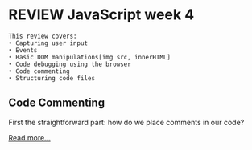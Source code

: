# REVIEW JavaScript week 4

```
This review covers:
• Capturing user input
• Events
• Basic DOM manipulations[img src, innerHTML]
• Code debugging using the browser
• Code commenting
• Structuring code files
```

## Code Commenting

First the straightforward part: how do we place comments in our code?

[Read more...](../fundamentals/code_commenting)